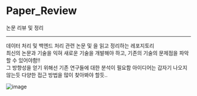 # Paper_Review
논문 리뷰 및 정리

-----------

데이터 처리 및 백엔드 처리 관련 논문 및 을 읽고 정리하는 레포지토리  
최신의 논문과 기술을 익혀 새로운 기술을 개발해야 하고, 기존의 기술의 문제점을 파악할 수 있어야함!!  
그 방향성을 얻기 위해선 기존 연구들에 대한 분석이 필요함
아이디어는 갑자기 나오지 않는듯 다양한 접근 방법을 많이 찾아봐야 할듯..

![image](https://user-images.githubusercontent.com/36401495/104328299-07588e00-552f-11eb-9f71-0ec43ef01f1b.png)

